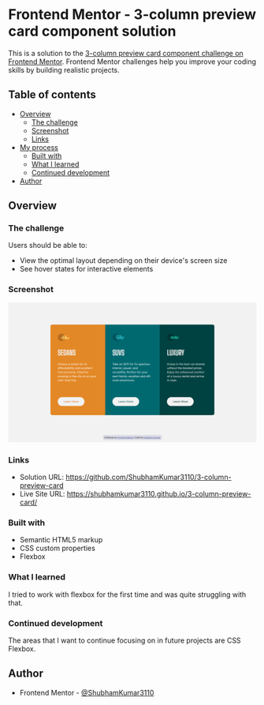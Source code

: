# Frontend Mentor - 3-column preview card component solution

This is a solution to the [3-column preview card component challenge on Frontend Mentor](https://www.frontendmentor.io/challenges/3column-preview-card-component-pH92eAR2-). Frontend Mentor challenges help you improve your coding skills by building realistic projects. 

## Table of contents

- [Overview](#overview)
  - [The challenge](#the-challenge)
  - [Screenshot](#screenshot)
  - [Links](#links)
- [My process](#my-process)
  - [Built with](#built-with)
  - [What I learned](#what-i-learned)
  - [Continued development](#continued-development)
- [Author](#author)

## Overview

### The challenge

Users should be able to:

- View the optimal layout depending on their device's screen size
- See hover states for interactive elements

### Screenshot

![](./screenshots/desktop-design.png)

### Links

- Solution URL: https://github.com/ShubhamKumar3110/3-column-preview-card
- Live Site URL: https://shubhamkumar3110.github.io/3-column-preview-card/

### Built with

- Semantic HTML5 markup
- CSS custom properties
- Flexbox

### What I learned

I tried to work with flexbox for the first time and was quite struggling with that.

### Continued development

The areas that I want to continue focusing on in future projects are CSS Flexbox.

## Author

- Frontend Mentor - [@ShubhamKumar3110](https://www.frontendmentor.io/profile/ShubhamKumar3110)